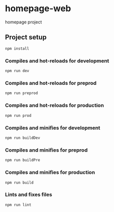 # homepage-web

homepage project

## Project setup
```
npm install
```

### Compiles and hot-reloads for development
```
npm run dev
```

### Compiles and hot-reloads for preprod
```
npm run preprod
```

### Compiles and hot-reloads for production
```
npm run prod
```

### Compiles and minifies for development
```
npm run buildDev
```

### Compiles and minifies for preprod
```
npm run buildPre
```

### Compiles and minifies for production
```
npm run build
```

### Lints and fixes files
```
npm run lint
```
